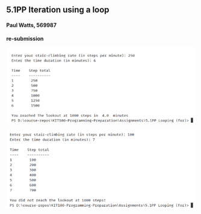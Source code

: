 

## 5.1PP Iteration using a loop

#### Paul Watts, 569987

**re-submission**





![image-20220511134416622](https://raw.githubusercontent.com/paulfwatts/typora_images/master/2022/05/upgit_20220511_1652240657.png)



![image-20220511134500598](https://raw.githubusercontent.com/paulfwatts/typora_images/master/2022/05/upgit_20220511_1652240700.png)